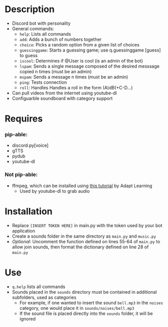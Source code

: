 # Description
* Discord bot with personality
* General commands:
  * `help`: Lists all commands
  * `add`: Adds a bunch of numbers together
  * `choice`: Picks a random option from a given list of choices
  * `guessinggame`: Starts a guessing game; use q.guessinggame [guess] to guess
  * `iscool`: Determines if @User is cool (is an admin of the bot)
  * `lspam`: Sends a single message composed of the desired messsage copied n times (must be an admin)
  * `mspam`: Sends a message n times (must be an admin)
  * `ping`: Tests connection
  * `roll`: Handles Handles a roll in the form (A)dB(+C-D...)
* Can pull videos from the internet using youtube-dl
* Configuarble soundboard with category support

# Requires
### pip-able:
* discord.py[voice]
* gTTS
* pydub
* youtube-dl
### Not pip-able:
* ffmpeg, which can be installed using [this tutorial](https://github.com/adaptlearning/adapt_authoring/wiki/Installing-FFmpeg) by Adapt Learning
  * Used by youtube-dl to grab audio

# Installation
* Replace `[INSERT TOKEN HERE]` in main.py with the token used by your bot application
* Create a sounds folder in the same directory as `main.py` and `music.py`
* _Optional:_ Uncomment the function defined on lines 55-64 of `main.py` to allow join sounds, then format the dictionary defined on line 28 of `main.py`

# Use
* `q.help` lists all commands
* Sounds placed in the `sounds` directory must be contained in additional subfolders, used as categories
  * For example, if one wanted to insert the sound `bell.mp3` in the `noises` category, one would place it in `sounds/noises/bell.mp3`
  * If the sound file is placed directly into the `sounds` folder, it will be ignored
